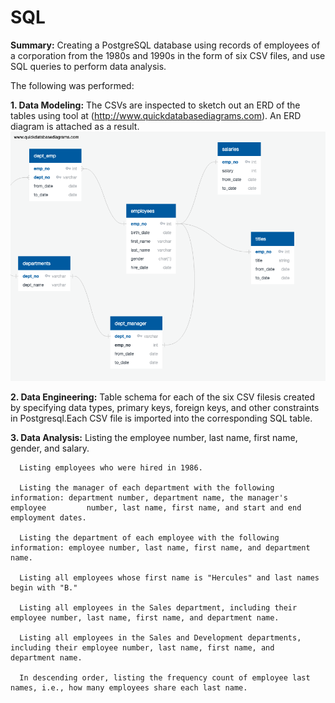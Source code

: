 # SQL
**Summary:** Creating a PostgreSQL database using records of employees of a corporation from the 1980s and 1990s in the form of six CSV files, and use SQL queries to perform data analysis.

The following was performed: 

**1. Data Modeling:** The CSVs are inspected to sketch out an ERD of the tables using tool at (http://www.quickdatabasediagrams.com). An ERD diagram is attached as a result.
            ![](https://github.com/Harmeet2504/sql-challenge/blob/master/Data-modeling-ERD.png)

**2. Data Engineering:** Table schema for each of the six CSV filesis created by specifying data types, primary keys, foreign keys, and other constraints in Postgresql.Each CSV file is imported into the corresponding SQL table.

**3. Data Analysis:**
      Listing the employee number, last name, first name, gender, and salary.

      Listing employees who were hired in 1986.

      Listing the manager of each department with the following information: department number, department name, the manager's employee         number, last name, first name, and start and end employment dates.

      Listing the department of each employee with the following information: employee number, last name, first name, and department name.

      Listing all employees whose first name is "Hercules" and last names begin with "B."

      Listing all employees in the Sales department, including their employee number, last name, first name, and department name.

      Listing all employees in the Sales and Development departments, including their employee number, last name, first name, and               department name.

      In descending order, listing the frequency count of employee last names, i.e., how many employees share each last name.

